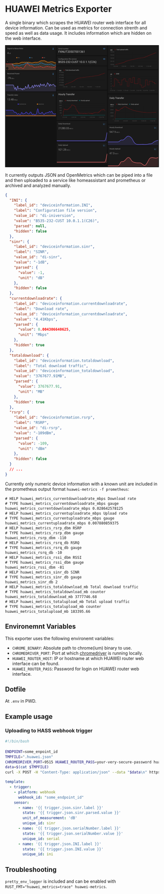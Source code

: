# HUAWEI Metrics Exporter

A single binary which scrapes the HUAWEI router web interface for all device information. Can be used as metrics for connection strenth and speed as well as data usage. It includes information which are hidden on the web interface.

![](docs/hass_example.png)

It currently outputs JSON and OpenMetrics which can be piped into a file and then uploaded to a service like homeassistant and prometheus or archived and analyzed manually.

```json
{
  "INI": {
    "label_id": "deviceinformation.INI",
    "label": "Configuration file version",
    "value_id": "di-iniversion",
    "value": "B535-232-CUST 10.0.1.1(C26)",
    "parsed": null,
    "hidden": false
  },
  "sinr": {
    "label_id": "deviceinformation.sinr",
    "label": "SINR",
    "value_id": "di-sinr",
    "value": "-1dB",
    "parsed": {
      "value": -1,
      "unit": "dB"
    },
    "hidden": false
  },
  "currentdownloadrate": {
    "label_id": "deviceinformation.currentdownloadrate",
    "label": "Download rate",
    "value_id": "deviceinformation_currentdownloadrate",
    "value": "4.41Kbps",
    "parsed": {
      "value": 0.004306640625,
      "unit": "Mbps"
    },
    "hidden": true
  },
  "totaldownload": {
    "label_id": "deviceinformation.totaldownload",
    "label": "Total download traffic",
    "value_id": "deviceinformation_totaldownload",
    "value": "3767677.91MB",
    "parsed": {
      "value": 3767677.91,
      "unit": "MB"
    },
    "hidden": true
  },
  "rsrp": {
    "label_id": "deviceinformation.rsrp",
    "label": "RSRP",
    "value_id": "di-rsrp",
    "value": "-109dBm",
    "parsed": {
      "value": -109,
      "unit": "dBm"
    },
    "hidden": false
  }
  // ...
}
```

Currently only numeric device information with a known unit are included in the prometheus output format `huawei-metrics -f prometheus`:

```
# HELP huawei_metrics_currentdownloadrate_mbps Download rate
# TYPE huawei_metrics_currentdownloadrate_mbps gauge
huawei_metrics_currentdownloadrate_mbps 0.028642578125
# HELP huawei_metrics_currentuploadrate_mbps Upload rate
# TYPE huawei_metrics_currentuploadrate_mbps gauge
huawei_metrics_currentuploadrate_mbps 0.007880859375
# HELP huawei_metrics_rsrp_dbm RSRP
# TYPE huawei_metrics_rsrp_dbm gauge
huawei_metrics_rsrp_dbm -110
# HELP huawei_metrics_rsrq_db RSRQ
# TYPE huawei_metrics_rsrq_db gauge
huawei_metrics_rsrq_db -10
# HELP huawei_metrics_rssi_dbm RSSI
# TYPE huawei_metrics_rssi_dbm gauge
huawei_metrics_rssi_dbm -81
# HELP huawei_metrics_sinr_db SINR
# TYPE huawei_metrics_sinr_db gauge
huawei_metrics_sinr_db 2
# HELP huawei_metrics_totaldownload_mb Total download traffic
# TYPE huawei_metrics_totaldownload_mb counter
huawei_metrics_totaldownload_mb 3777746.68
# HELP huawei_metrics_totalupload_mb Total upload traffic
# TYPE huawei_metrics_totalupload_mb counter
huawei_metrics_totalupload_mb 183395.66
```

## Environemnt Variables

This exporter uses the following environemt variables:

- `CHROME_BINARY`: Absolute path to chrome(ium) binary to use.
- `CHROMEDRIVER_PORT`: Port at which [chromedriver][chromedriver] is running locally.
- `HUAWEI_ROUTER_HOST`: IP or hostname at which HUAWEI router web interface can be found.
- `HUAWEI_ROUTER_PASS`: Password for login on HUAWEI router web interface.

## Dotfile

At `.env` in PWD.

## Example usage

### Uploading to HASS webhook trigger

```sh
#!/bin/bash

ENDPOINT=some_enpoint_id
TMPFILE=".huawei.json"
CHROMEDRIVER_PORT=9515 HUAWEI_ROUTER_PASS=your-very-secure-password huawei-metrics > $TMPFILE
data=$(cat $TMPFILE)
curl -X POST -H "Content-Type: application/json" --data "$data\n" https://hass.local/api/webhook/$ENDPOINT
```

```yaml
template:
  - trigger:
    - platform: webhook
      webhook_id: "some_endpoint_id"
    sensor:
      - name: '{{ trigger.json.sinr.label }}'
        state: '{{ trigger.json.sinr.parsed.value }}'
        unit_of_measurement: 'dB'
        unique_id: sinr
      - name: '{{ trigger.json.serialNumber.label }}'
        state: '{{ trigger.json.serialNumber.value }}'
        unique_id: serial
      - name: '{{ trigger.json.INI.label }}'
        state: '{{ trigger.json.INI.value }}'
        unique_id: ini
```

## Troubleshooting

`pretty_env_logger` is included and can be enabled with `RUST_FMT="huawei_metrics=trace" huawei-metrics`.

[chromedriver]: https://chromedriver.chromium.org/